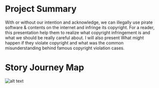 # Project Summary
With or without our intention and acknowledge, we can illegally use pirate software & contents on the internet and infringe its copyright. For a reader, this presentation help them to realize what copyright infringement is and what we should be really careful about. I will also present What might happen if they violate copyright and what was the common misunderstanding behind famous copyright violation cases.

# Story Journey Map
![alt text](https://https://kibokk.github.io/portfolio/journeymap.jpg)
